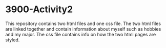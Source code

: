 # 3900-Activity2
This repository contains two html files and one css file. 
The two html files are linked together and contain information about myself such as hobbies and my major.
The css file contains info on how the two html pages are styled.
